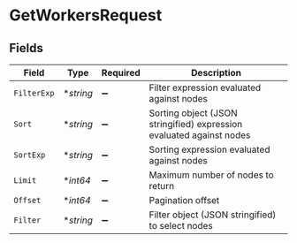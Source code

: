 # GetWorkersRequest


## Fields

| Field                                                                | Type                                                                 | Required                                                             | Description                                                          |
| -------------------------------------------------------------------- | -------------------------------------------------------------------- | -------------------------------------------------------------------- | -------------------------------------------------------------------- |
| `FilterExp`                                                          | **string*                                                            | :heavy_minus_sign:                                                   | Filter expression evaluated against nodes                            |
| `Sort`                                                               | **string*                                                            | :heavy_minus_sign:                                                   | Sorting object (JSON stringified) expression evaluated against nodes |
| `SortExp`                                                            | **string*                                                            | :heavy_minus_sign:                                                   | Sorting expression evaluated against nodes                           |
| `Limit`                                                              | **int64*                                                             | :heavy_minus_sign:                                                   | Maximum number of nodes to return                                    |
| `Offset`                                                             | **int64*                                                             | :heavy_minus_sign:                                                   | Pagination offset                                                    |
| `Filter`                                                             | **string*                                                            | :heavy_minus_sign:                                                   | Filter object (JSON stringified) to select nodes                     |